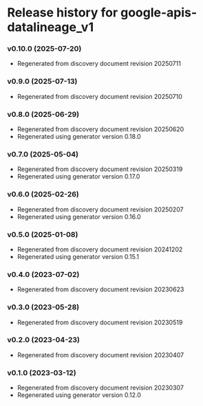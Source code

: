 # Release history for google-apis-datalineage_v1

### v0.10.0 (2025-07-20)

* Regenerated from discovery document revision 20250711

### v0.9.0 (2025-07-13)

* Regenerated from discovery document revision 20250710

### v0.8.0 (2025-06-29)

* Regenerated from discovery document revision 20250620
* Regenerated using generator version 0.18.0

### v0.7.0 (2025-05-04)

* Regenerated from discovery document revision 20250319
* Regenerated using generator version 0.17.0

### v0.6.0 (2025-02-26)

* Regenerated from discovery document revision 20250207
* Regenerated using generator version 0.16.0

### v0.5.0 (2025-01-08)

* Regenerated from discovery document revision 20241202
* Regenerated using generator version 0.15.1

### v0.4.0 (2023-07-02)

* Regenerated from discovery document revision 20230623

### v0.3.0 (2023-05-28)

* Regenerated from discovery document revision 20230519

### v0.2.0 (2023-04-23)

* Regenerated from discovery document revision 20230407

### v0.1.0 (2023-03-12)

* Regenerated from discovery document revision 20230307
* Regenerated using generator version 0.12.0

